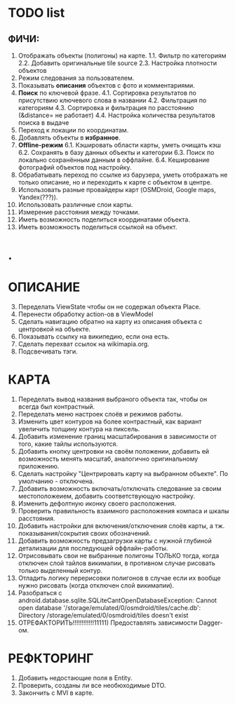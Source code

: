 TODO list
=========================================

ФИЧИ:
---------------------
1. Отображать объекты (полигоны) на карте.
   1.1. Фильтр по категориям
   2.2. Добавить оригинальные tile source 
   2.3. Настройка плотности объектов
2. Режим следования за пользователем.
3. Показывать **описания** объектов с фото и комментариями.
4. **Поиск** по ключевой фразе.
   4.1. Сортировка результатов по присутствию ключевого слова в названии
   4.2. Фильтрация по категориям
   4.3. Сортировка и фильтрация по расстоянию (&distance= не работает)
   4.4. Настройка количества результатов поиска в выдаче
5. Переход к локации по координатам.
6. Добавлять объекты в **избранное**.
7. **Offline-режим**
   6.1. Кэшировать области карты, уметь очищать кэш
   6.2. Сохранять в базу данных объекты и категории
   6.3. Поиск по локально сохранённым данным в оффлайне.
   6.4. Кеширование фотографий объектов под настройку.
8. Обрабатывать переход по ссылке из барузера, уметь отображать не только описание, но и переходить к карте с объектом в центре.
9. Использовать разные провайдеры карт (OSMDroid, Google maps, Yandex(???)).
10. Использовать различные слои карты.
11. Измерение расстояния между точками.
12. Иметь возможность поделиться координатами объекта.
13. Иметь возможность поделиться ссылкой на объект.

.
=========================================

ОПИСАНИЕ
========================================

3.  Переделать ViewState чтобы он не содержал объекта Place.
6.  Перенести обработку action-ов в ViewModel
7.  Сделать навигацию обратно на карту из описания объекта с центровкой на объекте.
8.  Показывать ссылку на википедию, если она есть.
9.  Сделать перехват ссылок на wikimapia.org.
10. Подсвечивать тэги. 

КАРТА
========================================
1.  Переделать вывод названия выбраного объекта так, чтобы он всегда был контрастный.
2.  Переделать меню настроек слоёв и режимов работы.
3.  Изменить цвет контуров на более контрастный, как вариант увеличить толщину контура на пиксель.
4.  Добавить изменение границ масштабирования в зависимости от того, какие тайлы используются.
5.  Добавить кнопку центровки на своём положении, добавить ей возможность менять масштаб, аналогично оригинальному приложению.
6.  Сделать настройку "Центрировать карту на выбранном объекте". По умолчанию - отключена.
7.  Добавить возможность включать/отключать следование за своим местоположеием, добавить соответствующую настройку.
8.  Изменить дефолтную иконку своего расположения.
9.  Проверить правильность взаимного расположения компаса и шкалы расстояния.
10. Добавить настройки для включения/отключения слоёв карты, а тж. показывания/сокрытия своих обозначений.
12. Добавить возможность предзагрузки карты с нужной глубиной детализации для последующей оффлайн-работы.
13. Отрисовывать свои не выбранные полигоны ТОЛЬКО тогда, когда отключен слой тайлов викимапии, в противном случае рисовать только выделенный контур.
17. Отладить логику перерисовки полигонов в случае если их вообще нужно рисовать (когда отключен слой викимапии).
18. Разобраться с android.database.sqlite.SQLiteCantOpenDatabaseException: Cannot open database '/storage/emulated/0/osmdroid/tiles/cache.db': Directory /storage/emulated/0/osmdroid/tiles doesn't exist
19. ОТРЕФАКТОРИТЬ!!!!!!!!!!!!11111) Предоставлять зависимости Dagger-ом.

РЕФКТОРИНГ
========================================
1. Добавить недостающие поля в Entity.
2. Проверить, созданы ли все необюходимые DTO.
3. Закончить с MVI в карте.